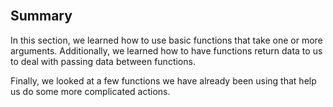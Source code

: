 <section class="module-section" name="Summary">&nbsp;</section>

##  Summary

In this section, we learned how to use basic functions that take one or more arguments. Additionally, we learned how to have functions return data to us to deal with passing data between functions.

Finally, we looked at a few functions we have already been using that help us do some more complicated actions.


